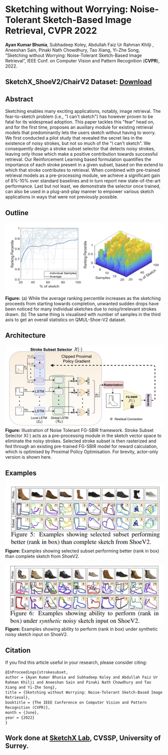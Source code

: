 # Sketching without Worrying: Noise-Tolerant Sketch-Based Image Retrieval, CVPR 2022


**Ayan Kumar Bhunia**, Subhadeep Koley, Abdullah Faiz Ur Rahman Khilji , Aneeshan Sain, Pinaki Nath Chowdhury, Tao Xiang, Yi-Zhe Song, “Sketching without Worrying: Noise-Tolerant Sketch-Based Image Retrieval”, IEEE Conf. on Computer Vision and Pattern Recognition (**CVPR**), 2022.

## SketchX_ShoeV2/ChairV2 Dataset: [Download](https://drive.google.com/file/d/1frltfiEd9ymnODZFHYrbg741kfys1rq1/view?usp=sharing)

## Abstract
Sketching enables many exciting applications, notably, image retrieval. The fear-to-sketch problem (i.e., "I can't sketch") has however proven to be fatal for its widespread adoption. This paper tackles this "fear" head on, and for the first time, proposes an auxiliary module for existing retrieval models that predominantly lets the users sketch without having to worry. We first conducted a pilot study that revealed the secret lies in the existence of noisy strokes, but not so much of the "I can't sketch". We consequently design a stroke subset selector that detects noisy strokes, leaving only those which make a positive contribution towards successful retrieval. Our Reinforcement Learning based formulation quantifies the importance of each stroke present in a given subset, based on the extend to which that stroke contributes to retrieval. When combined with pre-trained retrieval models as a pre-processing module, we achieve a significant gain of 8%-10% over standard baselines and in turn report new state-of-the-art performance. Last but not least, we demonstrate the selector once trained, can also be used in a plug-and-play manner to empower various sketch applications in ways that were not previously possible.

## Outline
![Outline](./images/fig1.JPG)

**Figure:**  (a) While the average ranking percentile increases as the sketching proceeds from starting towards completion, unwanted sudden drops have been noticed for many individual sketches due to noisy/irrelevant strokes drawn. (b) The same thing is visualised with number of samples in the third axis to get an overall statistics on QMUL-Shoe-V2 dataset.

## Architecture

![Framework](./images/fig2.JPG)
**Figure:**  Illustration of Noise Tolerant FG-SBIR framework. Stroke Subset Selector X(·) acts as a pre-processing module in the sketch vector space to eliminate the noisy
strokes. Selected stroke subset is then rasterized and fed through an existing pre-trained FG-SBIR model for reward calculation, which is optimised by Proximal Policy Optimisation. For brevity, actor-only version is shown here.


## Examples 
![Framework](./images/fig3.JPG)
**Figure:** Examples showing selected subset performing better (rank in box) than complete sketch from ShoeV2.


![Framework](./images/fig4.JPG)
**Figure:**  Examples showing ability to perform (rank in box) under synthetic noisy sketch input on ShoeV2.


## Citation

If you find this article useful in your research, please consider citing:
```
@InProceedings{strokesubset,
author = {Ayan Kumar Bhunia and Subhadeep Koley and Abdullah Faiz Ur Rahman Khilji and Aneeshan Sain and Pinaki Nath Chowdhury and Tao Xiang and Yi-Zhe Song},
title = {Sketching without Worrying: Noise-Tolerant Sketch-Based Image Retrieval},
booktitle = {The IEEE Conference on Computer Vision and Pattern Recognition (CVPR)},
month = {June},
year = {2022}
}
```
## Work done at [SketchX Lab](http://sketchx.ai/), CVSSP, University of Surrey. 



